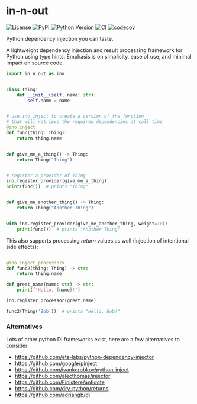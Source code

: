 # in-n-out

[![License](https://img.shields.io/pypi/l/in-n-out.svg?color=green)](https://github.com/pyapp-kit/in-n-out/raw/main/LICENSE)
[![PyPI](https://img.shields.io/pypi/v/in-n-out.svg?color=green)](https://pypi.org/project/in-n-out)
[![Python Version](https://img.shields.io/pypi/pyversions/in-n-out.svg?color=green)](https://python.org)
[![CI](https://github.com/pyapp-kit/in-n-out/actions/workflows/ci.yml/badge.svg)](https://github.com/pyapp-kit/in-n-out/actions/workflows/ci.yml)
[![codecov](https://codecov.io/gh/pyapp-kit/in-n-out/branch/main/graph/badge.svg)](https://app.codecov.io/gh/pyapp-kit/in-n-out)

Python dependency injection you can taste.

A lightweight dependency injection and result processing framework
for Python using type hints. Emphasis is on simplicity, ease of use,
and minimal impact on source code.

```python
import in_n_out as ino


class Thing:
    def __init__(self, name: str):
        self.name = name


# use ino.inject to create a version of the function
# that will retrieve the required dependencies at call time
@ino.inject
def func(thing: Thing):
    return thing.name


def give_me_a_thing() -> Thing:
    return Thing("Thing")


# register a provider of Thing
ino.register_provider(give_me_a_thing)
print(func())  # prints "Thing"


def give_me_another_thing() -> Thing:
    return Thing("Another Thing")


with ino.register_provider(give_me_another_thing, weight=10):
    print(func())  # prints "Another Thing"
```

This also supports processing *return* values as well
(injection of intentional side effects):

```python

@ino.inject_processors
def func2(thing: Thing) -> str:
    return thing.name

def greet_name(name: str) -> str:
    print(f"Hello, {name}!")

ino.register_processor(greet_name)

func2(Thing('Bob'))  # prints "Hello, Bob!"
```

### Alternatives

Lots of other python DI frameworks exist, here are a few alternatives to consider:

- <https://github.com/ets-labs/python-dependency-injector>
- <https://github.com/google/pinject>
- <https://github.com/ivankorobkov/python-inject>
- <https://github.com/alecthomas/injector>
- <https://github.com/Finistere/antidote>
- <https://github.com/dry-python/returns>
- <https://github.com/adriangb/di>
